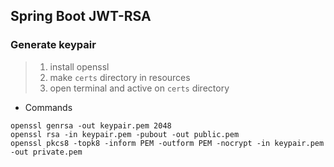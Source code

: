 ## Spring Boot JWT-RSA

### Generate keypair
>1. install openssl
>2. make `certs` directory in resources
>3. open terminal and active on `certs` directory

- Commands
```shell
openssl genrsa -out keypair.pem 2048
openssl rsa -in keypair.pem -pubout -out public.pem
openssl pkcs8 -topk8 -inform PEM -outform PEM -nocrypt -in keypair.pem -out private.pem
```